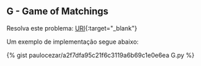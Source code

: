 
## G - Game of Matchings

Resolva este problema:
[URI][uri-2350]{:target="_blank"}



Um exemplo de implementação segue abaixo:

{% gist paulocezar/a2f7dfa95c21f6c3119a6b69c1e0e6ea G.py %}


[uri-2350]:     https://www.urionlinejudge.com.br/judge/pt/problems/view/2350


